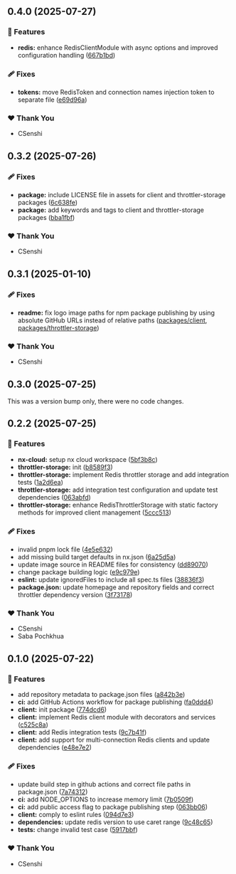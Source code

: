 ## 0.4.0 (2025-07-27)

### 🚀 Features

- **redis:** enhance RedisClientModule with async options and improved configuration handling ([667b1bd](https://github.com/CSenshi/nestjs-redis/commit/667b1bd))

### 🩹 Fixes

- **tokens:** move RedisToken and connection names injection token to separate file ([e69d96a](https://github.com/CSenshi/nestjs-redis/commit/e69d96a))

### ❤️ Thank You

- CSenshi

## 0.3.2 (2025-07-26)

### 🩹 Fixes

- **package:** include LICENSE file in assets for client and throttler-storage packages ([6c638fe](https://github.com/CSenshi/nestjs-redis/commit/6c638fe))
- **package:** add keywords and tags to client and throttler-storage packages ([bba1fbf](https://github.com/CSenshi/nestjs-redis/commit/bba1fbf))

### ❤️ Thank You

- CSenshi

## 0.3.1 (2025-01-10)

### 🩹 Fixes

- **readme:** fix logo image paths for npm package publishing by using absolute GitHub URLs instead of relative paths ([packages/client](packages/client/README.md), [packages/throttler-storage](packages/throttler-storage/README.md))

### ❤️ Thank You

- CSenshi

## 0.3.0 (2025-07-25)

This was a version bump only, there were no code changes.

## 0.2.2 (2025-07-25)

### 🚀 Features

- **nx-cloud:** setup nx cloud workspace ([5bf3b8c](https://github.com/CSenshi/nestjs-redis/commit/5bf3b8c))
- **throttler-storage:** init ([b8589f3](https://github.com/CSenshi/nestjs-redis/commit/b8589f3))
- **throttler-storage:** implement Redis throttler storage and add integration tests ([1a2d6ea](https://github.com/CSenshi/nestjs-redis/commit/1a2d6ea))
- **throttler-storage:** add integration test configuration and update test dependencies ([063abfd](https://github.com/CSenshi/nestjs-redis/commit/063abfd))
- **throttler-storage:** enhance RedisThrottlerStorage with static factory methods for improved client management ([5ccc513](https://github.com/CSenshi/nestjs-redis/commit/5ccc513))

### 🩹 Fixes

- invalid pnpm lock file ([4e5e632](https://github.com/CSenshi/nestjs-redis/commit/4e5e632))
- add missing build target defaults in nx.json ([6a25d5a](https://github.com/CSenshi/nestjs-redis/commit/6a25d5a))
- update image source in README files for consistency ([dd89070](https://github.com/CSenshi/nestjs-redis/commit/dd89070))
- change package building logic ([e9c979e](https://github.com/CSenshi/nestjs-redis/commit/e9c979e))
- **eslint:** update ignoredFiles to include all spec.ts files ([38836f3](https://github.com/CSenshi/nestjs-redis/commit/38836f3))
- **package.json:** update homepage and repository fields and correct throttler dependency version ([3f73178](https://github.com/CSenshi/nestjs-redis/commit/3f73178))

### ❤️ Thank You

- CSenshi
- Saba Pochkhua

## 0.1.0 (2025-07-22)

### 🚀 Features

- add repository metadata to package.json files ([a842b3e](https://github.com/CSenshi/nestjs-redis/commit/a842b3e))
- **ci:** add GitHub Actions workflow for package publishing ([fa0ddd4](https://github.com/CSenshi/nestjs-redis/commit/fa0ddd4))
- **client:** init package ([774dcd6](https://github.com/CSenshi/nestjs-redis/commit/774dcd6))
- **client:** implement Redis client module with decorators and services ([c525c8a](https://github.com/CSenshi/nestjs-redis/commit/c525c8a))
- **client:** add Redis integration tests ([9c7b41f](https://github.com/CSenshi/nestjs-redis/commit/9c7b41f))
- **client:** add support for multi-connection Redis clients and update dependencies ([e48e7e2](https://github.com/CSenshi/nestjs-redis/commit/e48e7e2))

### 🩹 Fixes

- update build step in github actions and correct file paths in package.json ([7a74312](https://github.com/CSenshi/nestjs-redis/commit/7a74312))
- **ci:** add NODE_OPTIONS to increase memory limit ([7b0509f](https://github.com/CSenshi/nestjs-redis/commit/7b0509f))
- **ci:** add public access flag to package publishing step ([063bb06](https://github.com/CSenshi/nestjs-redis/commit/063bb06))
- **client:** comply to eslint rules ([094d7e3](https://github.com/CSenshi/nestjs-redis/commit/094d7e3))
- **dependencies:** update redis version to use caret range ([9c48c65](https://github.com/CSenshi/nestjs-redis/commit/9c48c65))
- **tests:** change invalid test case ([5917bbf](https://github.com/CSenshi/nestjs-redis/commit/5917bbf))

### ❤️ Thank You

- CSenshi